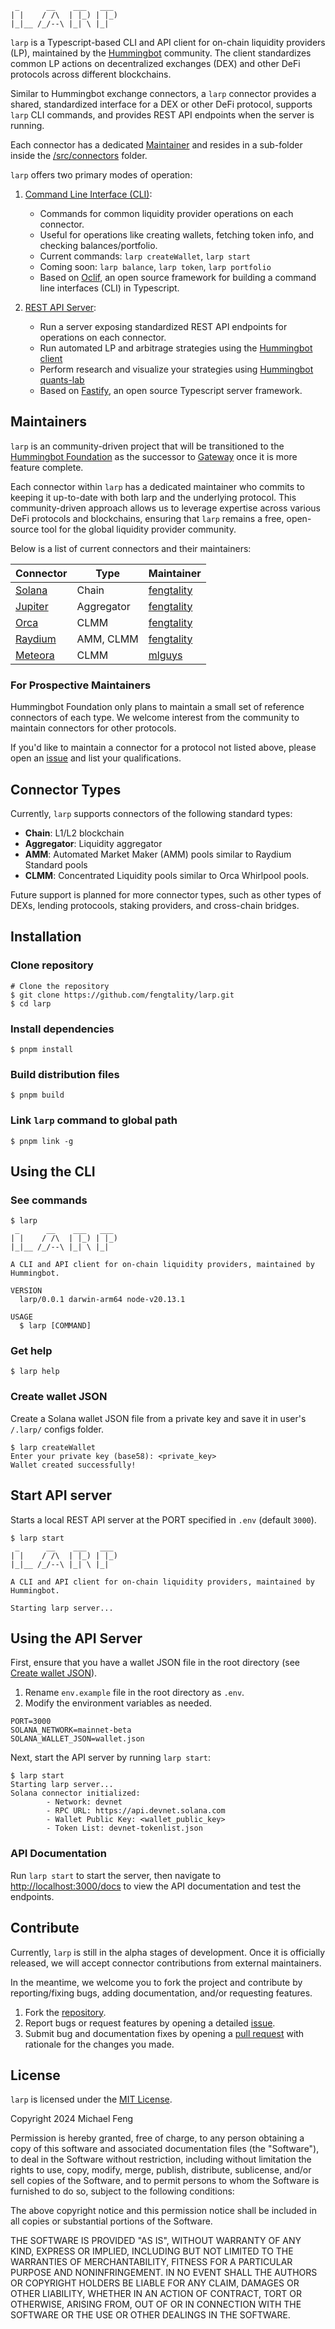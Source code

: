 ```
 _      __    ___   ___  
| |    / /\  | |_) | |_) 
|_|__ /_/--\ |_| \ |_| 
```

`larp` is a Typescript-based CLI and API client for on-chain liquidity providers (LP), maintained by the [Hummingbot](https://github.com/hummingbot) community. The client standardizes common LP actions on decentralized exchanges (DEX) and other DeFi protocols across different blockchains.

Similar to Hummingbot exchange connectors, a `larp` connector provides a shared, standardized interface for a DEX or other DeFi protocol, supports `larp` CLI commands, and provides REST API endpoints when the server is running.

Each connector has a dedicated [Maintainer](#maintainers) and resides in a sub-folder inside the [/src/connectors](/src/connectors) folder.

`larp` offers two primary modes of operation:

1. [Command Line Interface (CLI)](#using-the-cli): 
   - Commands for common liquidity provider operations on each connector.
   - Useful for operations like creating wallets, fetching token info, and checking balances/portfolio.
   - Current commands: `larp createWallet`, `larp start`
   - Coming soon: `larp balance`, `larp token`, `larp portfolio`
   - Based on [Oclif](https://oclif.io/), an open source framework for building a command line interfaces (CLI) in Typescript.

2. [REST API Server](#using-the-api-server):
   - Run a server exposing standardized REST API endpoints for operations on each connector.
   - Run automated LP and arbitrage strategies using the [Hummingbot client](https://github.com/hummingbot/hummingbot)
   - Perform research and visualize your strategies using [Hummingbot quants-lab](https://github.com/hummingbot/quants-lab)
   - Based on [Fastify](https://fastify.dev/), an open source Typescript server framework.

## Maintainers

`larp` is an community-driven project that will be transitioned to the [Hummingbot Foundation](https://github.com/hummingbot) as the successor to [Gateway](https://github.com/hummingbot/gateway) once it is more feature complete.

Each connector within `larp` has a dedicated maintainer who commits to keeping it up-to-date with both larp and the underlying protocol. This community-driven approach allows us to leverage expertise across various DeFi protocols and blockchains, ensuring that `larp` remains a free, open-source tool for the global liquidity provider community.

Below is a list of current connectors and their maintainers:

| Connector | Type | Maintainer |
| --------- | ---- | ---------- |
| [Solana](/src/connectors/solana) | Chain | [fengtality](https://github.com/fengtality) |
| [Jupiter](/src/connectors/jupiter) | Aggregator | [fengtality](https://github.com/fengtality) |
| [Orca](/src/connectors/orca) | CLMM | [fengtality](https://github.com/fengtality) |
| [Raydium](/src/connectors/raydium) | AMM, CLMM | [fengtality](https://github.com/fengtality) |
| [Meteora](/src/connectors/meteora) | CLMM | [mlguys](https://github.com/mlguys) |

### For Prospective Maintainers

Hummingbot Foundation only plans to maintain a small set of reference connectors of each type. We welcome interest from the community to maintain connectors for other protocols. 

If you'd like to maintain a connector for a protocol not listed above, please open an [issue](https://github.com/hummingbot/larp/issues) and list your qualifications.

## Connector Types

Currently, `larp` supports connectors of the following standard types:

- **Chain**: L1/L2 blockchain
- **Aggregator**: Liquidity aggregator
- **AMM**: Automated Market Maker (AMM) pools similar to Raydium Standard pools
- **CLMM**: Concentrated Liquidity pools similar to Orca Whirlpool pools.

Future support is planned for more connector types, such as other types of DEXs, lending protocools, staking providers, and cross-chain bridges.

## Installation

### Clone repository

```sh-session
# Clone the repository
$ git clone https://github.com/fengtality/larp.git
$ cd larp
```

### Install dependencies
```sh-session
$ pnpm install
```

### Build distribution files
```sh-session
$ pnpm build
```

### Link `larp` command to global path
```sh-session
$ pnpm link -g
```

## Using the CLI

### See commands
```sh-session
$ larp
 _      __    ___   ___  
| |    / /\  | |_) | |_) 
|_|__ /_/--\ |_| \ |_| 

A CLI and API client for on-chain liquidity providers, maintained by Hummingbot.

VERSION
  larp/0.0.1 darwin-arm64 node-v20.13.1

USAGE
  $ larp [COMMAND]
```

### Get help

```sh-session
$ larp help
```

### Create wallet JSON

Create a Solana wallet JSON file from a private key and save it in user's `/.larp/` configs folder.

```sh-session
$ larp createWallet
Enter your private key (base58): <private_key>
Wallet created successfully!
```

## Start API server

Starts a local REST API server at the PORT specified in `.env` (default `3000`).

```sh-session
$ larp start
 _      __    ___   ___  
| |    / /\  | |_) | |_) 
|_|__ /_/--\ |_| \ |_| 

A CLI and API client for on-chain liquidity providers, maintained by Hummingbot.

Starting larp server...
```

## Using the API Server

First, ensure that you have a wallet JSON file in the root directory (see [Create wallet JSON](#create-wallet-json)).

1. Rename `env.example` file in the root directory as `.env`.
2. Modify the environment variables as needed.

```sh-session
PORT=3000
SOLANA_NETWORK=mainnet-beta
SOLANA_WALLET_JSON=wallet.json
```

Next, start the API server by running `larp start`:

```sh-session
$ larp start
Starting larp server...
Solana connector initialized:
        - Network: devnet
        - RPC URL: https://api.devnet.solana.com
        - Wallet Public Key: <wallet_public_key>
        - Token List: devnet-tokenlist.json
```

### API Documentation

Run `larp start` to start the server, then navigate to [http://localhost:3000/docs](http://localhost:3000/docs) to view the API documentation and test the endpoints.

## Contribute

Currently, `larp` is still in the alpha stages of development. Once it is officially released, we will accept connector contributions from external maintainers.

In the meantime, we welcome you to fork the project and contribute by reporting/fixing bugs, adding documentation, and/or requesting features.

1. Fork the [repository](http://github.com/fengtality/larp).
2. Report bugs or request features by opening a detailed [issue](http://github.com/fengtality/larp/issues).
3. Submit bug and documentation fixes by opening a [pull request](https://github.com/fengtality/larp/pulls) with rationale for the changes you made.

## License

`larp` is licensed under the [MIT License](https://opensource.org/license/mit).

Copyright 2024 Michael Feng

Permission is hereby granted, free of charge, to any person obtaining a copy
of this software and associated documentation files (the "Software"), to deal
in the Software without restriction, including without limitation the rights
to use, copy, modify, merge, publish, distribute, sublicense, and/or sell
copies of the Software, and to permit persons to whom the Software is
furnished to do so, subject to the following conditions:

The above copyright notice and this permission notice shall be included in all
copies or substantial portions of the Software.

THE SOFTWARE IS PROVIDED "AS IS", WITHOUT WARRANTY OF ANY KIND, EXPRESS OR
IMPLIED, INCLUDING BUT NOT LIMITED TO THE WARRANTIES OF MERCHANTABILITY,
FITNESS FOR A PARTICULAR PURPOSE AND NONINFRINGEMENT. IN NO EVENT SHALL THE
AUTHORS OR COPYRIGHT HOLDERS BE LIABLE FOR ANY CLAIM, DAMAGES OR OTHER
LIABILITY, WHETHER IN AN ACTION OF CONTRACT, TORT OR OTHERWISE, ARISING FROM,
OUT OF OR IN CONNECTION WITH THE SOFTWARE OR THE USE OR OTHER DEALINGS IN THE
SOFTWARE.
